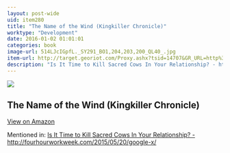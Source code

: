 ```yaml
---
layout: post-wide
uid: item280
title: "The Name of the Wind (Kingkiller Chronicle)"
worktype: "Development"
date: 2016-01-02 01:01:01
categories: book
image-url: 514LJcIGpfL._SY291_BO1,204,203,200_QL40_.jpg
item-url: http://target.georiot.com/Proxy.ashx?tsid=14707&GR_URL=http%3A%2F%2Fwww.amazon.com%2FName-Wind-Kingkiller-Chronicle%2Fdp%2F0756404746
description: "Is It Time to Kill Sacred Cows In Your Relationship? - http://fourhourworkweek.com/2015/05/20/google-x/"
---
```

<a href="http://target.georiot.com/Proxy.ashx?tsid=14707&GR_URL=http%3A%2F%2Fwww.amazon.com%2FName-Wind-Kingkiller-Chronicle%2Fdp%2F0756404746" target="blank"><img src="../../../../img/thumbs/514LJcIGpfL._SY291_BO1,204,203,200_QL40_.jpg" class="prod-img"></a>
<h2>The Name of the Wind (Kingkiller Chronicle)</h2>
<p><a class="btn btn-primary" href="http://target.georiot.com/Proxy.ashx?tsid=14707&GR_URL=http%3A%2F%2Fwww.amazon.com%2FName-Wind-Kingkiller-Chronicle%2Fdp%2F0756404746" target="blank">View on Amazon</a><p>
<p>Mentioned in: <a href="http://fourhourworkweek.com/2015/05/20/google-x/" target="blank">Is It Time to Kill Sacred Cows In Your Relationship? - http://fourhourworkweek.com/2015/05/20/google-x/</a></p>
